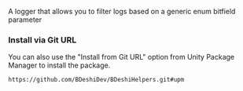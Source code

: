 A logger that allows you to filter logs based on a generic enum bitfield parameter
### Install via Git URL
You can also use the "Install from Git URL" option from Unity Package Manager to install the package.
```
https://github.com/BDeshiDev/BDeshiHelpers.git#upm
```
